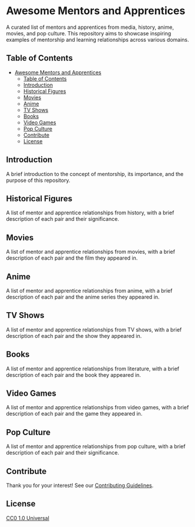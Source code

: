 # Awesome Mentors and Apprentices

A curated list of mentors and apprentices from media, history, anime, movies, and pop culture. This repository aims to showcase inspiring examples of mentorship and learning relationships across various domains.

## Table of Contents

- [Awesome Mentors and Apprentices](#awesome-mentors-and-apprentices)
  - [Table of Contents](#table-of-contents)
  - [Introduction](#introduction)
  - [Historical Figures](#historical-figures)
  - [Movies](#movies)
  - [Anime](#anime)
  - [TV Shows](#tv-shows)
  - [Books](#books)
  - [Video Games](#video-games)
  - [Pop Culture](#pop-culture)
  - [Contribute](#contribute)
  - [License](#license)

## Introduction

A brief introduction to the concept of mentorship, its importance, and the purpose of this repository.

## Historical Figures

A list of mentor and apprentice relationships from history, with a brief description of each pair and their significance.

## Movies

A list of mentor and apprentice relationships from movies, with a brief description of each pair and the film they appeared in.

## Anime

A list of mentor and apprentice relationships from anime, with a brief description of each pair and the anime series they appeared in.

## TV Shows

A list of mentor and apprentice relationships from TV shows, with a brief description of each pair and the show they appeared in.

## Books

A list of mentor and apprentice relationships from literature, with a brief description of each pair and the book they appeared in.

## Video Games

A list of mentor and apprentice relationships from video games, with a brief description of each pair and the game they appeared in.

## Pop Culture

A list of mentor and apprentice relationships from pop culture, with a brief description of each pair and their significance.

## Contribute

Thank you for your interest! See our [Contributing Guidelines](./CONTRIBUTING).

## License

[CC0 1.0 Universal](./LICENSE)